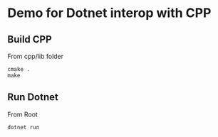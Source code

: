 # Demo for Dotnet interop with CPP

## Build CPP

From cpp/lib folder
```
cmake .
make
```
## Run Dotnet

From Root
```
dotnet run
```